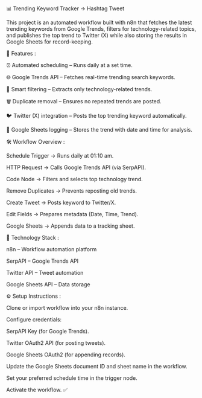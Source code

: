 📊 Trending Keyword Tracker → Hashtag Tweet

This project is an automated workflow built with n8n that fetches the latest trending keywords from Google Trends, filters for technology-related topics, and publishes the top trend to Twitter (X) while also storing the results in Google Sheets for record-keeping.

🚀 Features :

⏰ Automated scheduling – Runs daily at a set time.

🌐 Google Trends API – Fetches real-time trending search keywords.

🧠 Smart filtering – Extracts only technology-related trends.

🗑️ Duplicate removal – Ensures no repeated trends are posted.

🐦 Twitter (X) integration – Posts the top trending keyword automatically.

📑 Google Sheets logging – Stores the trend with date and time for analysis.

🛠️ Workflow Overview :

Schedule Trigger → Runs daily at 01:10 am.

HTTP Request → Calls Google Trends API (via SerpAPI).

Code Node → Filters and selects top technology trend.

Remove Duplicates → Prevents reposting old trends.

Create Tweet → Posts keyword to Twitter/X.

Edit Fields → Prepares metadata (Date, Time, Trend).

Google Sheets → Appends data to a tracking sheet.

📂 Technology Stack :

n8n – Workflow automation platform

SerpAPI – Google Trends API

Twitter API – Tweet automation

Google Sheets API – Data storage

⚙️ Setup Instructions :

Clone or import workflow into your n8n instance.

Configure credentials:

SerpAPI Key (for Google Trends).

Twitter OAuth2 API (for posting tweets).

Google Sheets OAuth2 (for appending records).

Update the Google Sheets document ID and sheet name in the workflow.

Set your preferred schedule time in the trigger node.

Activate the workflow. ✅
